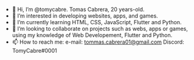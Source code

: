 - 👋 Hi, I’m @tomycabre. Tomas Cabrera, 20 years-old.
- 👀 I’m interested in developing websites, apps, and games.
- 🌱 I’m currently learning HTML, CSS, JavaScript, Flutter and Python.
- 💞️ I’m looking to collaborate on projects such as webs, apps or games, using my knowledge of Web Developement, Flutter and Python.
- 📫 How to reach me:
                  e-mail: tommas.cabrera01@gmail.com
                  Discord: TomyCabre#0001
